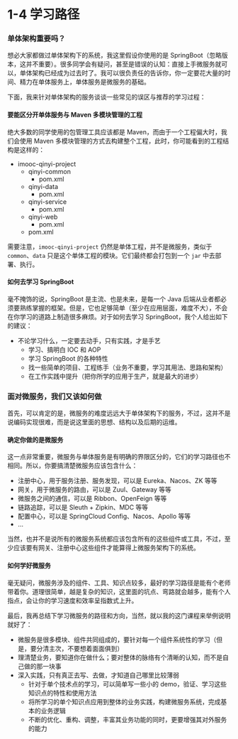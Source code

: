# 1-4 学习路径

### 单体架构重要吗？

想必大家都做过单体架构下的系统，我这里假设你使用的是 SpringBoot（忽略版本，这并不重要）。很多同学会有疑问，甚至是错误的认知：直接上手微服务就可以，单体架构已经成为过去时了。我可以很负责任的告诉你，你一定要花大量的时间、精力在单体服务上，单体服务是微服务的基础。

下面，我来针对单体架构的服务谈谈一些常见的误区与推荐的学习过程：

#### 要能区分开单体服务与 Maven 多模块管理的工程

绝大多数的同学使用的包管理工具应该都是 Maven，而由于一个工程偏大时，我们会使用 Maven 多模块管理的方式去构建整个工程，此时，你可能看到的工程结构是这样的：

*   imooc-qinyi-project
    *   qinyi-common
        *   pom.xml
    *   qinyi-data
        *   pom.xml
    *   qinyi-service
        *   pom.xml
    *   qinyi-web
        *   pom.xml
    *   pom.xml

需要注意，`imooc-qinyi-project` 仍然是单体工程，并不是微服务，类似于 `common`、`data` 只是这个单体工程的模块。它们最终都会打包到一个 `jar` 中去部署、执行。

#### 如何去学习 SpringBoot

毫不掩饰的说，SpringBoot 是主流、也是未来，是每一个 Java 后端从业者都必须要熟练掌握的框架。但是，它也足够简单（至少在应用层面，难度不大），不会在你学习的道路上制造很多麻烦。对于如何去学习 SpringBoot，我个人给出如下的建议：

*   不论学习什么，一定要去动手，只有实践，才是手艺
    *   学习、搞明白 IOC 和 AOP
    *   学习 SpringBoot 的各种特性
    *   找一些简单的项目、工程练手（业务不重要，学习其用法、思路和架构）
    *   在工作实践中提升（把你所学的应用于生产，就是最大的进步）

### 面对微服务，我们又该如何做

首先，可以肯定的是，微服务的难度远远大于单体架构下的服务，不过，这并不是说编码实现很难，而是说这里面的思想、结构以及后期的运维。

#### 确定你做的是微服务

这一点非常重要，微服务与单体服务是有明确的界限区分的，它们的学习路径也不相同。所以，你要搞清楚微服务应该包含什么：

*   注册中心，用于服务注册、服务发现，可以是 Eureka、Nacos、ZK 等等
*   网关，用于微服务的路由，可以是 Zuul、Gateway 等等
*   微服务之间的通信，可以是 Ribbon、OpenFeign 等等
*   链路追踪，可以是 Sleuth + Zipkin、MDC 等等
*   配置中心，可以是 SpringCloud Config、Nacos、Apollo 等等
*   …

当然，也并不是说所有的微服务系统都应该包含所有的这些组件或工具，不过，至少应该要有网关、注册中心这些组件才能算得上微服务架构下的系统。

#### 如何学好微服务

毫无疑问，微服务涉及的组件、工具、知识点较多，最好的学习路径是能有个老师带着你。道理很简单，越是复杂的知识，这里面的坑点、弯路就会越多，能有个人指点，会让你的学习速度和效率呈指数式上升。

最后，我再总结下学习微服务的路径和方向，当然，就以我的这门课程来举例说明就好了：

*   微服务是很多模块、组件共同组成的，要针对每一个组件系统性的学习（但是，要分清主次，不要想着面面俱到）
*   理清楚业务，要知道你在做什么；要对整体的脉络有个清晰的认知，而不是自己做的那一块事
*   深入实践，只有真正去写、去做，才知道自己哪里比较薄弱
    *   针对于单个技术点的学习，可以简单写一些小的 demo，验证、学习这些知识点的特性和使用方法
    *   将所学习的单个知识点应用到整体的业务实践，构建微服务系统，完成基本的业务逻辑
    *   不断的优化、重构、调整，丰富其业务功能的同时，更要增强其对外服务的能力